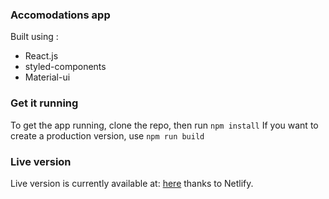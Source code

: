 ### Accomodations app

Built using :

- React.js
- styled-components
- Material-ui

### Get it running

To get the app running, clone the repo, then run `npm install`
If you want to create a production version, use `npm run build`

### Live version

Live version is currently available at: [here](https://5d9e553e6267f2c5420236de--flamboyant-stonebraker-c27b81.netlify.com/) thanks to Netlify.
